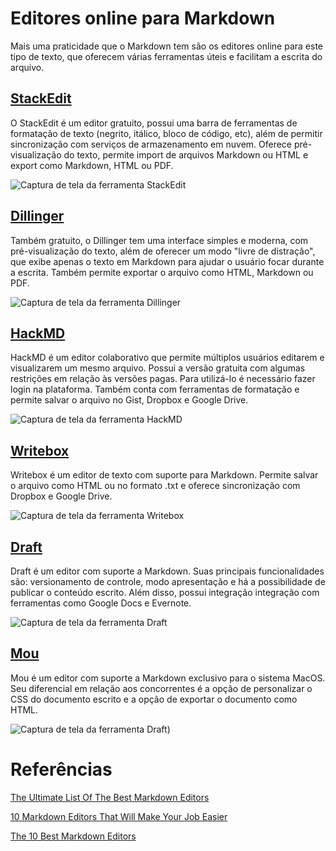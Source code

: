 # Editores online para Markdown

Mais uma praticidade que o Markdown tem são os editores online para este tipo de texto, que oferecem várias ferramentas úteis e facilitam a escrita do arquivo.

## [StackEdit](https://stackedit.io/)
O StackEdit é um editor gratuito, possui uma barra de ferramentas de formatação de texto (negrito, itálico, bloco de código, etc), além de permitir sincronização com serviços de armazenamento em nuvem. Oferece pré-visualização do texto, permite import de arquivos Markdown ou HTML e export como Markdown, HTML ou PDF.

![Captura de tela da ferramenta StackEdit](https://user-images.githubusercontent.com/51917545/139349586-897208f0-e0b5-4e84-845c-f246794caa8c.png)

## [Dillinger](https://dillinger.io/)

Também gratuito, o Dillinger tem uma interface simples e moderna, com pré-visualização do texto, além de oferecer um modo "livre de distração", que exibe apenas o texto em Markdown para ajudar o usuário focar durante a escrita. Também permite exportar o arquivo como HTML, Markdown ou PDF.

![Captura de tela da ferramenta Dillinger](https://user-images.githubusercontent.com/51917545/139351926-0d688077-d9e6-4465-9220-7cf6b13c9913.png)

## [HackMD](https://hackmd.io/)

HackMD é um editor colaborativo que permite múltiplos usuários editarem e visualizarem um mesmo arquivo. Possui a versão gratuita com algumas restrições em relação às versões pagas. Para utilizá-lo é necessário fazer login na plataforma. Também conta com ferramentas de formatação e permite salvar o arquivo no Gist, Dropbox e Google Drive.

![Captura de tela da ferramenta HackMD](https://user-images.githubusercontent.com/51917545/139353183-882ceebb-137d-49ad-a2ca-ca7de6268fa9.png)

## [Writebox](https://write-box.appspot.com/)

Writebox é um editor de texto com suporte para Markdown. Permite salvar o arquivo como HTML ou no formato .txt e oferece sincronização com Dropbox e Google Drive.

![Captura de tela da ferramenta Writebox](https://user-images.githubusercontent.com/51917545/139353771-e2610bd6-ae73-484e-81ee-16bf08574b39.png)

## [Draft](https://draftin.com/)

Draft é um editor com suporte a Markdown. Suas principais funcionalidades são: versionamento de controle, modo apresentação e há a possibilidade de publicar o conteúdo escrito. Além disso, possui integração integração com ferramentas como Google Docs e Evernote.

![Captura de tela da ferramenta Draft](https://user-images.githubusercontent.com/27986016/139606533-4c90049e-bdc2-4c4e-82d1-653500639ccc.png)


## [Mou](http://25.io/mou/)

Mou é um editor com suporte a Markdown exclusivo para o sistema MacOS. Seu diferencial em relação aos concorrentes é a opção de personalizar o CSS do documento escrito e a opção de exportar o documento como HTML.

![Captura de tela da ferramenta Draft](https://user-images.githubusercontent.com/27986016/139606503-13860a12-a058-4b4a-b20d-5fdd3dcd6038.png))

# Referências
[The Ultimate List Of The Best Markdown Editors](https://www.oberlo.com/blog/markdown-editors)

[10 Markdown Editors That Will Make Your Job Easier](https://www.webfx.com/blog/web-design/online-markdown-editors/)

[The 10 Best Markdown Editors](https://www.shopify.com/partners/blog/10-of-the-best-markdown-editors)
